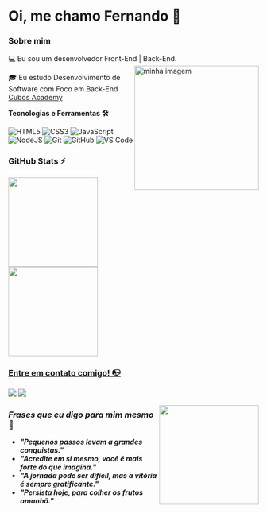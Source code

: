 # Oi, me chamo Fernando 👋

### Sobre mim

💻 Eu sou um desenvolvedor Front-End | Back-End.
  <img align="right" alt="minha imagem" width="250" src="https://i.imgur.com/8MupZHY.gif" width="350px" />

<!-- Isso é um comentário, não irá aparecer no seu perfil
(Abaixo você seleciona o curso que você está fazendo no momento) -->
🎓 Eu estudo Desenvolvimento de Software com Foco em Back-End [Cubos Academy](https://cubos.academy/)

**Tecnologias e Ferramentas 🛠**

<!-- (Aqui você pode adicionar tecnologias que aprendeu no curso, já listamos algumas delas, e outras que já domina)) -->

![HTML5](https://img.shields.io/badge/html5-%23E34F26.svg?style=for-the-badge&logo=html5&logoColor=white)
![CSS3](https://img.shields.io/badge/css3-%231572B6.svg?style=for-the-badge&logo=css3&logoColor=white)
![JavaScript](https://img.shields.io/badge/javascript-%23323330.svg?style=for-the-badge&logo=javascript&logoColor=%23F7DF1E)
![NodeJS](https://img.shields.io/badge/node.js-6DA55F?style=for-the-badge&logo=node.js&logoColor=white)
![Git](https://img.shields.io/badge/git-%23F05033.svg?style=for-the-badge&logo=git&logoColor=white)
![GitHub](https://img.shields.io/badge/github-%23121011.svg?style=for-the-badge&logo=github&logoColor=white)
![VS Code](https://img.shields.io/badge/VS%20Code-0078d7.svg?style=for-the-badge&logo=visual-studio-code&logoColor=white)

<!-- (Já colocar tecnologias do On Demand que aprende no curso)) -->

<!-- (Você pode adicionar novas tecnologias insira ![Nome da Tecnologia](https://img.shields.io/badge/-[Nome da tecnologia]-[Cor do fundo]?style=flat-square&logo=[Nome da tecnologia])) -->

<!--
Substitua o usuário lbguilherme pelo seu usuário no GitHub.
-->

### GitHub Stats ⚡
<div>
<a href="https://github.com/FeBorkoski
">
<img height="180em" src="https://github-readme-stats.vercel.app/api/top-langs/?username=FeBorkoski&layout=compact&langs_count=7&theme=dracula"/>
<img height="180em" src="https://github-readme-stats.vercel.app/api?username=FeBorkoski&show_icons=true&theme=dracula&include_all_commits=true&count_private=true"/>
</div>

### Entre em contato comigo! 📭
<div>
<a href="https://instagram.com/feborkoski" target="_blank"><img src="https://img.shields.io/badge/-Instagram-%23E4405F?style=for-the-badge&logo=instagram&logoColor=white" target="_blank"></a>
<a href="https://www.linkedin.com/in/feborkoski" target="_blank"><img src="https://img.shields.io/badge/-LinkedIn-%230077B5?style=for-the-badge&logo=linkedin&logoColor=white" target="_blank"></a>   


<img
	src="https://www.seekpng.com/png/full/945-9451489_good-things-take-time-vinyl-sticker.png"
	width="200px"
	height="200px"
	align="right"
/>

### <i>Frases que eu digo para mim mesmo</i> 🚀

- ***"Pequenos passos levam a grandes conquistas."***
- ***"Acredite em si mesmo, você é mais forte do que imagina."***
- ***"A jornada pode ser difícil, mas a vitória é sempre gratificante."***
- ***"Persista hoje, para colher os frutos amanhã."***
</div>

